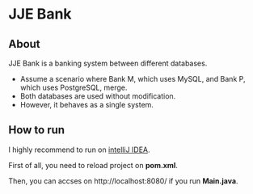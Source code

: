 # JJE Bank

## About
JJE Bank is a banking system between different databases.
- Assume a scenario where Bank M, which uses MySQL, and Bank P, which uses PostgreSQL, merge.
- Both databases are used without modification.
- However, it behaves as a single system.

## How to run
I highly recommend to run on [intelliJ IDEA](https://www.jetbrains.com/ja-jp/idea/).

First of all, you need to reload project on **pom.xml**.

Then, you can accses on http://localhost:8080/ if you run **Main.java**.
